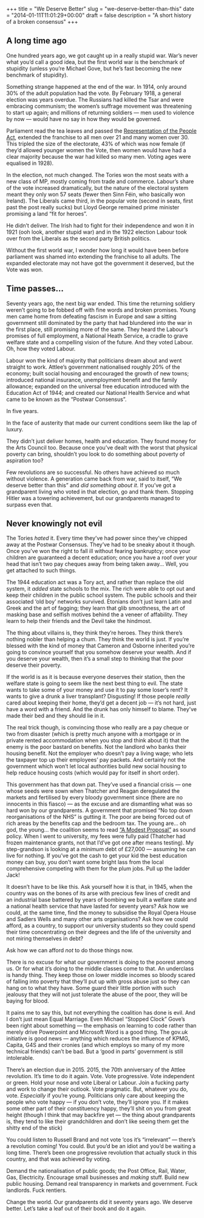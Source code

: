 +++
title = "We Deserve Better"
slug = "we-deserve-better-than-this"
date = "2014-01-11T11:01:29+00:00"
draft = false
description = "A short history of a broken consensus"
+++

## A long time ago

One hundred years ago, we got caught up in a really stupid war. War’s never what you’d call a good idea, but the first world war is the benchmark of stupidity (unless you’re Michael Gove, but he’s fast becoming the new benchmark of stupidity).

Something strange happened at the end of the war. In 1914, only around 30% of the adult population had the vote. By February 1918, a general election was years overdue. The Russians had killed the Tsar and were embracing communism; the women’s suffrage movement was threatening to start up again; and millions of returning soldiers — men used to violence by now — would have no say in how they would be governed.
<!--more-->

Parliament read the tea leaves and passed the [Representation of the People Act](http://en.wikipedia.org/wiki/Representation_of_the_People_Act_1918), extended the franchise to all men over 21 and many women over 30. This tripled the size of the electorate, 43% of which was now female (if they’d allowed younger women the Vote, then women would have had a clear majority because the war had killed so many men. Voting ages were equalised in 1928).

In the election, not much changed. The Tories won the most seats with a new class of MP, mostly coming from trade and commerce. Labour’s share of the vote  increased dramatically, but the nature of the electoral system meant they only won 57 seats (fewer then Sinn Féin, who basically won Ireland). The Liberals came third, in the popular vote (second in seats, first past the post really sucks) but Lloyd George remained prime minister promising a land “fit for heroes”.

He didn’t deliver. The Irish had to fight for their independence and won it  in 1921 (ooh look, another stupid war) and in the 1922 election Labour took over from the Liberals as the second party British politics.

Without the first world war, I wonder how long it would have been before parliament was shamed into extending the franchise to all adults. The expanded electorate may not have got the government it deserved, but the Vote was won.

## Time passes…

Seventy years ago, the next big war ended. This time the returning soldiery weren’t going to be fobbed off with fine words and broken promises. Young men came home from defeating fascism in Europe and saw a sitting government still dominated by the party that had blundered into the war in the first place, still promising more of the same. They heard the Labour’s promises of full employment, a National Heath Service, a cradle to grave welfare state and a compelling vision of the future. And they voted Labour. Oh, how they voted Labour.

Labour won the kind of majority that politicians dream about and went straight to work. Attlee’s government nationalised roughly 20% of the economy; built social housing and encouraged the growth of new towns; introduced national insurance, unemployment benefit and the family allowance; expanded on the universal free education introduced with the Education Act of 1944; and created our National Health Service and what came to be known as the “Postwar Consensus”.

In five years.

In the face of austerity that made our current conditions seem like the lap of luxury.

They didn’t just deliver homes, health and education. They found money for the Arts Council too. Because once you’ve dealt with the worst that physical poverty can bring, shouldn’t you look to do something about poverty of aspiration too?

Few revolutions are so successful. No others have achieved so much without violence. A generation came back from war, said to itself, “We deserve better than this” and _did something about it_. If you’ve got a grandparent living who voted in that election, go and thank them. Stopping Hitler was a towering achievement, but our grandparents managed to surpass even that.

## Never knowingly not evil

The Tories _hated_ it. Every time they’ve had power since they’ve chipped away at the Postwar Consensus. They’ve had to be sneaky about it though. Once you’ve won the right to fall ill without fearing bankruptcy; once your children are guaranteed a decent education; once you have a roof over your head that isn’t two pay cheques away from being taken away… Well, you get attached to such things.

The 1944 education act was a Tory act, and rather than replace the old system, it _added_ state schools to the mix. The rich were able to opt out and keep their children in the public school system. The public schools and their associated ‘old boy’ networks survived. Etonians don’t just learn Latin and Greek and the art of fagging; they learn that glib smoothness, the art of masking base and selfish motives behind the a veneer of affability. They learn to help their friends and the Devil take the hindmost.

The thing about villains is, they think they’re heroes. They think there’s nothing nobler than helping a chum. They think the world is just. If you’re blessed with the kind of money that Cameron and Osborne inherited you’re going to convince yourself that you somehow deserve your wealth. And if you deserve your wealth, then it’s a small step to thinking that the poor deserve their poverty. 

If the world is as it is because everyone deserves their station, then the welfare state is going to seem like the next best thing to evil. The state wants to take some of your money and use it to pay some loser’s rent? It wants to give a drunk a liver transplant? Disgusting! If those people _really_ cared about keeping their home, they’d get a decent job — it’s not hard, just have a word with a friend. And the drunk has only himself to blame. They’ve made their bed and they should lie in it.

The real trick though, is convincing those who really are a pay cheque or two from disaster (which is pretty much anyone with a mortgage or in private rented accommodation when you stop and think about it) that the enemy is the poor bastard on benefits. Not the landlord who banks their housing benefit. Not the employer who doesn’t pay a living wage; who lets the taxpayer top up their employees’ pay packets. And certainly not the government which won’t let local authorities build new social housing to help reduce housing costs (which would pay for itself in short order).

This government has that down pat. They’ve used a financial crisis — one whose seeds were sown when Thatcher and Reagan deregulated the markets and fertilised by every bloody government since (there are no innocents in this fiasco) — as the excuse and are dismantling what was so hard won by our grandparents. A government that promised “No top down reorganisations of the NHS” is gutting it. The poor are being forced out of rich areas by the benefits cap and the bedroom tax. The young are… oh god, the young… the coalition seems to read [“A Modest Proposal”](http://en.wikipedia.org/wiki/A_modest_proposal) as sound policy. When I went to university, my fees were fully paid (Thatcher had frozen maintenance grants, not that I’d’ve got one after means testing). My step-grandson is looking at a _minimum_ debt of £27,000 — assuming he can live for nothing. If you’ve got the cash to get your kid the best education money can buy, you don’t want some bright lass from the local comprehensive competing with them for the plum jobs. Pull up the ladder Jack!

It doesn’t have to be like this. Ask yourself how it is that, in 1945, when the country was on the bones of its arse with precious few lines of credit and an industrial base battered by years of bombing we built a welfare state and a national health service that have lasted for seventy years? Ask how we could, at the same time, find the money to subsidise the Royal Opera House and Sadlers Wells and many other arts organisations? Ask how we could afford, as a country, to support our university students so they could spend their time concentrating on their degrees and the life of the university and not miring themselves in debt? 

Ask how we can afford _not_ to do those things now.

There is no excuse for what our government is doing to the poorest among us. Or for what it’s doing to the middle classes come to that. An underclass is handy thing. They keep those on lower middle incomes so bloody scared of falling into poverty that they’ll put up with gross abuse just so they can hang on to what they have. Some guard their little portion with such jealousy that they will not just tolerate the abuse of the poor, they will be baying for blood.

It pains me to say this, but not everything the coalition has done is evil. And I don’t just mean Equal Marriage. Even Michael “Stopped Clock” Gove’s been right about something — the emphasis on learning to code rather than merely drive Powerpoint and Microsoft Word is a good thing. The gov.uk initiative is good news — anything which reduces the influence of KPMG, Capita, G4S and their cronies (and which employs so many of  my more technical friends) can’t be bad. But a ‘good in parts’ government is still intolerable. 

There’s an election due in 2015. 2015, the 70th anniversary of the Attlee revolution. It’s time to do it again. Vote. Vote progressive. Vote independent or green. Hold your nose and vote Liberal or Labour. Join a fucking party and work to change their outlook. Vote pragmatic. But, whatever you do, vote. _Especially_ if you’re young. Politicians only care about keeping the people who vote happy — if you don’t vote, they’ll ignore you. If it makes some other part of their constituency happy, they’ll shit on you from great height (though I think that may backfire yet — the thing about grandparents is, they tend to like their grandchildren and don’t like seeing them get the shitty end of the stick)

You could listen to Russell Brand and not vote ’cos it’s “irrelevant” — there’s a revolution coming! You could. But you’d be an idiot and you’d be waiting a long time. There’s been one progressive revolution that actually stuck in this country, and that was achieved by voting.

Demand the nationalisation of public goods; the Post Office, Rail, Water, Gas, Electricity. Encourage small businesses and _making_ stuff. Build new public housing. Demand real transparency in markets and government. Fuck landlords. Fuck rentiers. 

Change the world. Our grandparents did it seventy years ago. We deserve better. Let’s take a leaf out of their book and do it again.
